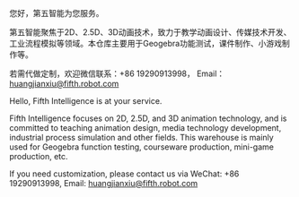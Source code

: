 您好，第五智能为您服务。

第五智能聚焦于2D、2.5D、3D动画技术，致力于教学动画设计、传媒技术开发、工业流程模拟等领域。本仓库主要用于Geogebra功能测试，课件制作、小游戏制作等。

若需代做定制，欢迎微信联系：+86 19290913998， Email：huangjianxiu@fifth.robot.com

Hello, Fifth Intelligence is at your service.

Fifth Intelligence focuses on 2D, 2.5D, and 3D animation technology, and is committed to teaching animation design, media technology development, industrial process simulation and other fields. This warehouse is mainly used for Geogebra function testing, courseware production, mini-game production, etc.

If you need customization, please contact us via WeChat: +86 19290913998, Email: huangjianxiu@fifth.robot.com
